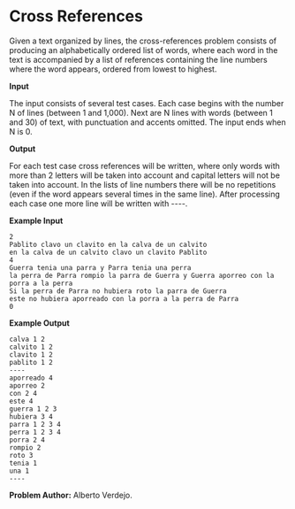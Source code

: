 # Cross References

Given a text organized by lines, the cross-references problem consists of producing an alphabetically ordered list of words, where each word in the text is accompanied by a list of references containing the line numbers where the word appears, ordered from lowest to highest.

**Input**

The input consists of several test cases. Each case begins with the number N of lines (between 1 and 1,000). Next are N lines with words (between 1 and 30) of text, with punctuation and accents omitted. The input ends when N is 0.

**Output**

For each test case cross references will be written, where only words with more than 2 letters will be taken into account and capital letters will not be taken into account. In the lists of line numbers there will be no repetitions (even if the word appears several times in the same line). After processing each case one more line will be written with ----.

**Example Input**

    2
    Pablito clavo un clavito en la calva de un calvito
    en la calva de un calvito clavo un clavito Pablito
    4
    Guerra tenia una parra y Parra tenia una perra
    la perra de Parra rompio la parra de Guerra y Guerra aporreo con la porra a la perra
    Si la perra de Parra no hubiera roto la parra de Guerra
    este no hubiera aporreado con la porra a la perra de Parra
    0


**Example Output**

    calva 1 2
    calvito 1 2
    clavito 1 2
    pablito 1 2
    ----
    aporreado 4
    aporreo 2
    con 2 4
    este 4
    guerra 1 2 3
    hubiera 3 4
    parra 1 2 3 4
    perra 1 2 3 4
    porra 2 4
    rompio 2
    roto 3
    tenia 1
    una 1
    ----
 
 **Problem Author:** Alberto Verdejo.
